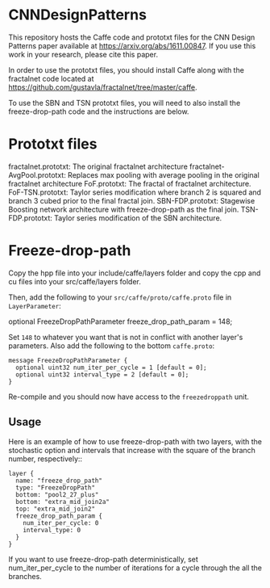 # CNNDesignPatterns

This repository hosts the Caffe code and prototxt files for the CNN Design Patterns paper available at https://arxiv.org/abs/1611.00847.  If you use this work in your research, please cite this paper.


In order to use the prototxt files, you should install Caffe along with the fractalnet code located at https://github.com/gustavla/fractalnet/tree/master/caffe.

To use the SBN and TSN prototxt files, you will need to also install the freeze-drop-path code and the instructions are below.

Prototxt files
==============

fractalnet.prototxt: The original fractalnet architecture
fractalnet-AvgPool.prototxt: Replaces max pooling with average pooling in the original fractalnet architecture
FoF.prototxt: The fractal of fractalnet architecture.
FoF-TSN.prototxt: Taylor series modification where branch 2 is squared and branch 3 cubed prior to the final fractal join.
SBN-FDP.prototxt: Stagewise Boosting network architecture with freeze-drop-path as the final join.
TSN-FDP.prototxt: Taylor series modification of the SBN architecture.


Freeze-drop-path
================

Copy the hpp file into your include/caffe/layers folder and copy the cpp and cu files into your src/caffe/layers folder. 

Then, add the following to your ``src/caffe/proto/caffe.proto`` file in ``LayerParameter``:

  optional FreezeDropPathParameter freeze_drop_path_param = 148;

Set ``148`` to whatever you want that is not in conflict with another layer's parameters. Also add the following to the bottom ``caffe.proto``:

    message FreezeDropPathParameter {
      optional uint32 num_iter_per_cycle = 1 [default = 0];
      optional uint32 interval_type = 2 [default = 0];
    }

Re-compile and you should now have access to the ``freezedroppath`` unit.

Usage
-----
Here is an example of how to use freeze-drop-path with two layers, with the stochastic option and intervals that increase with the square of the branch number, respectively::

    layer {
      name: "freeze_drop_path"
      type: "FreezeDropPath"
      bottom: "pool2_27_plus"
      bottom: "extra_mid_join2a"
      top: "extra_mid_join2"
      freeze_drop_path_param {
        num_iter_per_cycle: 0
        interval_type: 0
      }
    }

If you want to use freeze-drop-path deterministically, set num_iter_per_cycle to the number of iterations for a cycle through the all the branches.

